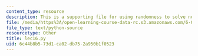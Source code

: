 ```yaml
---
content_type: resource
description: This is a supporting file for using randomness to solve non-random problems.
file: /media/https%3A/open-learning-course-data-rc.s3.amazonaws.com/6-00sc-introduction-to-computer-science-and-programming-spring-2011/6c44b8b573d1ca02db752a950b1f0523_lec16.py
file_type: text/python-source
resourcetype: Other
title: lec16.py
uid: 6c44b8b5-73d1-ca02-db75-2a950b1f0523
---
```


